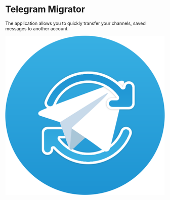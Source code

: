 # Telegram Migrator
The application allows you to quickly transfer your channels, saved messages to another account.

![](application/assets/psd/telegram.png)
